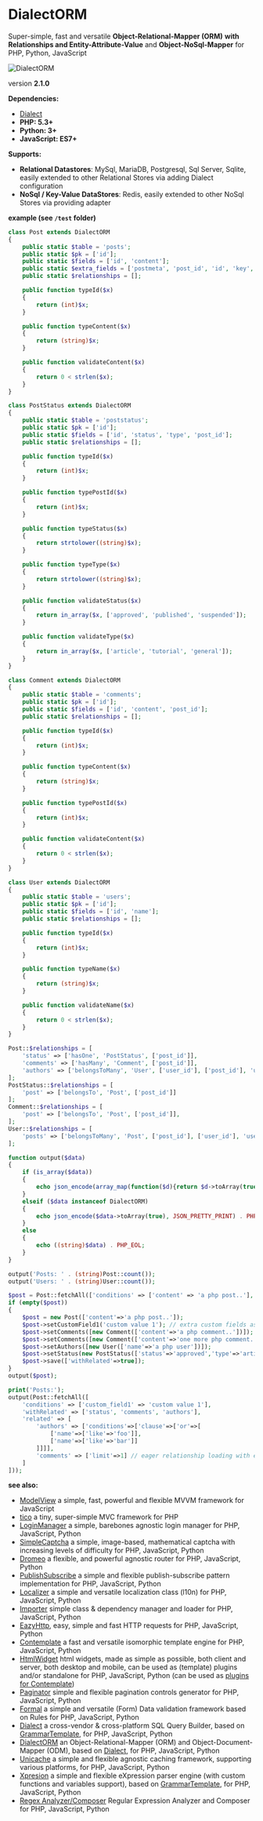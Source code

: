 # DialectORM

Super-simple, fast and versatile **Object-Relational-Mapper (ORM)** **with Relationships and Entity-Attribute-Value** and **Object-NoSql-Mapper** for PHP, Python, JavaScript


![DialectORM](/dialectorm.jpg)

version **2.1.0**


**Dependencies:**

* [Dialect](https://github.com/foo123/Dialect)
* **PHP: 5.3+**
* **Python: 3+**
* **JavaScript: ES7+**

**Supports:**

* **Relational Datastores**: MySql, MariaDB, Postgresql, Sql Server, Sqlite, easily extended to other Relational Stores via adding Dialect configuration
* **NoSql / Key-Value DataStores**: Redis, easily extended to other NoSql Stores via providing adapter


**example (see `/test` folder)**

```php
class Post extends DialectORM
{
    public static $table = 'posts';
    public static $pk = ['id'];
    public static $fields = ['id', 'content'];
    public static $extra_fields = ['postmeta', 'post_id', 'id', 'key', 'value'];
    public static $relationships = [];

    public function typeId($x)
    {
        return (int)$x;
    }

    public function typeContent($x)
    {
        return (string)$x;
    }

    public function validateContent($x)
    {
        return 0 < strlen($x);
    }
}

class PostStatus extends DialectORM
{
    public static $table = 'poststatus';
    public static $pk = ['id'];
    public static $fields = ['id', 'status', 'type', 'post_id'];
    public static $relationships = [];

    public function typeId($x)
    {
        return (int)$x;
    }

    public function typePostId($x)
    {
        return (int)$x;
    }

    public function typeStatus($x)
    {
        return strtolower((string)$x);
    }

    public function typeType($x)
    {
        return strtolower((string)$x);
    }

    public function validateStatus($x)
    {
        return in_array($x, ['approved', 'published', 'suspended']);
    }

    public function validateType($x)
    {
        return in_array($x, ['article', 'tutorial', 'general']);
    }
}

class Comment extends DialectORM
{
    public static $table = 'comments';
    public static $pk = ['id'];
    public static $fields = ['id', 'content', 'post_id'];
    public static $relationships = [];

    public function typeId($x)
    {
        return (int)$x;
    }

    public function typeContent($x)
    {
        return (string)$x;
    }

    public function typePostId($x)
    {
        return (int)$x;
    }

    public function validateContent($x)
    {
        return 0 < strlen($x);
    }
}

class User extends DialectORM
{
    public static $table = 'users';
    public static $pk = ['id'];
    public static $fields = ['id', 'name'];
    public static $relationships = [];

    public function typeId($x)
    {
        return (int)$x;
    }

    public function typeName($x)
    {
        return (string)$x;
    }

    public function validateName($x)
    {
        return 0 < strlen($x);
    }
}

Post::$relationships = [
    'status' => ['hasOne', 'PostStatus', ['post_id']],
    'comments' => ['hasMany', 'Comment', ['post_id']],
    'authors' => ['belongsToMany', 'User', ['user_id'], ['post_id'], 'user_post'],
];
PostStatus::$relationships = [
    'post' => ['belongsTo', 'Post', ['post_id']]
];
Comment::$relationships = [
    'post' => ['belongsTo', 'Post', ['post_id']],
];
User::$relationships = [
    'posts' => ['belongsToMany', 'Post', ['post_id'], ['user_id'], 'user_post'],
];

function output($data)
{
    if (is_array($data))
    {
        echo json_encode(array_map(function($d){return $d->toArray(true);}, $data), JSON_PRETTY_PRINT) . PHP_EOL;
    }
    elseif ($data instanceof DialectORM)
    {
        echo json_encode($data->toArray(true), JSON_PRETTY_PRINT) . PHP_EOL;
    }
    else
    {
        echo ((string)$data) . PHP_EOL;
    }
}

output('Posts: ' . (string)Post::count());
output('Users: ' . (string)User::count());

$post = Post::fetchAll(['conditions' => ['content' => 'a php post..'],'single' => true]);
if (empty($post))
{
    $post = new Post(['content'=>'a php post..']);
    $post->setCustomField1('custom value 1'); // extra custom fields as Entity-Attribute-Value pattern
    $post->setComments([new Comment(['content'=>'a php comment..'])]);
    $post->setComments([new Comment(['content'=>'one more php comment..'])], ['merge'=>true]);
    $post->setAuthors([new User(['name'=>'a php user'])]);
    $post->setStatus(new PostStatus(['status'=>'approved','type'=>'article']));
    $post->save(['withRelated'=>true]);
}
output($post);

print('Posts:');
output(Post::fetchAll([
    'conditions' => ['custom_field1' => 'custom value 1'],
    'withRelated' => ['status', 'comments', 'authors'],
    'related' => [
        'authors' => ['conditions'=>['clause'=>['or'=>[
            ['name'=>['like'=>'foo']],
            ['name'=>['like'=>'bar']]
        ]]]],
        'comments' => ['limit'=>1] // eager relationship loading with extra conditions, see `Dialect` lib on how to define conditions
    ]
]));
```

**see also:**

* [ModelView](https://github.com/foo123/modelview.js) a simple, fast, powerful and flexible MVVM framework for JavaScript
* [tico](https://github.com/foo123/tico) a tiny, super-simple MVC framework for PHP
* [LoginManager](https://github.com/foo123/LoginManager) a simple, barebones agnostic login manager for PHP, JavaScript, Python
* [SimpleCaptcha](https://github.com/foo123/simple-captcha) a simple, image-based, mathematical captcha with increasing levels of difficulty for PHP, JavaScript, Python
* [Dromeo](https://github.com/foo123/Dromeo) a flexible, and powerful agnostic router for PHP, JavaScript, Python
* [PublishSubscribe](https://github.com/foo123/PublishSubscribe) a simple and flexible publish-subscribe pattern implementation for PHP, JavaScript, Python
* [Localizer](https://github.com/foo123/Localizer) a simple and versatile localization class (l10n) for PHP, JavaScript, Python
* [Importer](https://github.com/foo123/Importer) simple class &amp; dependency manager and loader for PHP, JavaScript, Python
* [EazyHttp](https://github.com/foo123/EazyHttp), easy, simple and fast HTTP requests for PHP, JavaScript, Python
* [Contemplate](https://github.com/foo123/Contemplate) a fast and versatile isomorphic template engine for PHP, JavaScript, Python
* [HtmlWidget](https://github.com/foo123/HtmlWidget) html widgets, made as simple as possible, both client and server, both desktop and mobile, can be used as (template) plugins and/or standalone for PHP, JavaScript, Python (can be used as [plugins for Contemplate](https://github.com/foo123/Contemplate/blob/master/src/js/plugins/plugins.txt))
* [Paginator](https://github.com/foo123/Paginator)  simple and flexible pagination controls generator for PHP, JavaScript, Python
* [Formal](https://github.com/foo123/Formal) a simple and versatile (Form) Data validation framework based on Rules for PHP, JavaScript, Python
* [Dialect](https://github.com/foo123/Dialect) a cross-vendor &amp; cross-platform SQL Query Builder, based on [GrammarTemplate](https://github.com/foo123/GrammarTemplate), for PHP, JavaScript, Python
* [DialectORM](https://github.com/foo123/DialectORM) an Object-Relational-Mapper (ORM) and Object-Document-Mapper (ODM), based on [Dialect](https://github.com/foo123/Dialect), for PHP, JavaScript, Python
* [Unicache](https://github.com/foo123/Unicache) a simple and flexible agnostic caching framework, supporting various platforms, for PHP, JavaScript, Python
* [Xpresion](https://github.com/foo123/Xpresion) a simple and flexible eXpression parser engine (with custom functions and variables support), based on [GrammarTemplate](https://github.com/foo123/GrammarTemplate), for PHP, JavaScript, Python
* [Regex Analyzer/Composer](https://github.com/foo123/RegexAnalyzer) Regular Expression Analyzer and Composer for PHP, JavaScript, Python
